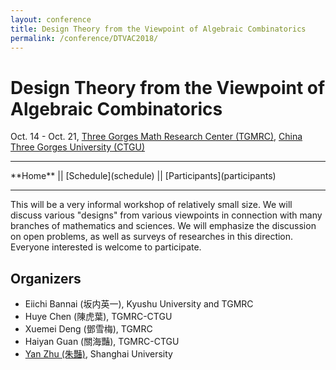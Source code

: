 ```yaml
---
layout: conference
title: Design Theory from the Viewpoint of Algebraic Combinatorics
permalink: /conference/DTVAC2018/
---
```


# Design Theory from the Viewpoint of Algebraic Combinatorics

Oct. 14 - Oct. 21, [Three Gorges Math Research Center (TGMRC)](http://mathcenter.ctgu.edu.cn/), [China Three Gorges University (CTGU)](http://www.ctgu.edu.cn/)

<hr />
**Home** || [Schedule](schedule) || [Participants](participants)
<hr />

This will be a very informal workshop of relatively small size. We will discuss various "designs" from various viewpoints in connection with many branches of mathematics and sciences. We will emphasize the discussion on open problems, as well as surveys of researches in this direction. Everyone interested is welcome to participate.

## Organizers

+ Eiichi Bannai (坂内英一), Kyushu University and TGMRC
+ Huye Chen (陳虎葉), TGMRC-CTGU
+ Xuemei Deng (鄧雪梅), TGMRC
+ Haiyan Guan (關海豔), TGMRC-CTGU
+ [Yan Zhu (朱豔)](http://yanzhu.org/), Shanghai University
